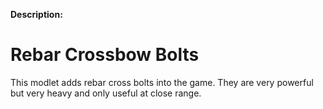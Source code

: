 **Description:**
# Rebar Crossbow Bolts
This modlet adds rebar cross bolts into the game.
They are very powerful but very heavy and only useful at close range.
